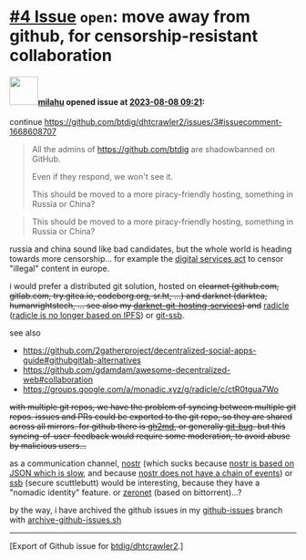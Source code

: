 # [\#4 Issue](https://github.com/btdig/dhtcrawler2/issues/4) `open`: move away from github, for censorship-resistant collaboration

#### <img src="https://avatars.githubusercontent.com/u/12958815?v=4" width="50">[milahu](https://github.com/milahu) opened issue at [2023-08-08 09:21](https://github.com/btdig/dhtcrawler2/issues/4):

continue <https://github.com/btdig/dhtcrawler2/issues/3#issuecomment-1668608707>

<blockquote>

All the admins of <https://github.com/btdig> are shadowbanned on GitHub.

Even if they respond, we won't see it.

This should be moved to a more piracy-friendly hosting, something in Russia or China?

</blockquote>

> This should be moved to a more piracy-friendly hosting, something in Russia or China?

russia and china sound like bad candidates, but the whole world is heading towards more censorship... for example the [digital services act](https://www.informationliberation.com/?id=63043) to censor "illegal" content in europe.

i would prefer a distributed git solution, hosted on <s>clearnet (github.com, gitlab.com, try.gitea.io, codeberg.org, sr.ht, ...) and darknet (darktea, humanrightstech, ... see also my [darknet-git-hosting-services](https://github.com/milahu/darknet-git-hosting-services)) and</s> [radicle](https://radicle.xyz/) ([radicle is no longer based on IPFS](https://github.com/radicle-dev/radicle-alpha/issues/689)) or [git-ssb](https://git.scuttlebot.io/%25n92DiQh7ietE%2BR%2BX%2FI403LQoyf2DtR3WQfCkDKlheQU%3D.sha256).

see also

- <https://github.com/2gatherproject/decentralized-social-apps-guide#githubgitlab-alternatives>
- <https://github.com/gdamdam/awesome-decentralized-web#collaboration>
- <https://groups.google.com/a/monadic.xyz/g/radicle/c/ctR0tgua7Wo>

<s>with multiple git repos, we have the problem of syncing between multiple git repos. issues and PRs could be exported to the git repo, so they are shared across all mirrors. for github there is [gh2md](https://github.com/mattduck/gh2md), or generally [git-bug](https://github.com/MichaelMure/git-bug). but this syncing-of-user-feedback would require some moderation, to avoid abuse by malicious users...</s>

as a communication channel, [nostr](https://github.com/nostr-protocol/nostr) (which sucks because [nostr is based on JSON which is slow](https://github.com/nostr-protocol/nips/pull/512), and because [nostr does not have a chain of events](https://github.com/nostr-protocol/nips/pull/569)) or [ssb](https://github.com/ssbc/ssb-server) (secure scuttlebutt) would be interesting, because they have a "nomadic identity" feature. or [zeronet](https://github.com/HelloZeroNet/ZeroNet) (based on bittorrent)...?

by the way, i have archived the github issues in my [github-issues](https://github.com/milahu/dhtcrawler2/tree/github-issues) branch with [archive-github-issues.sh](https://github.com/milahu/dhtcrawler2/blob/archive-github-issues/archive-github-issues.sh)

------------------------------------------------------------------------

\[Export of Github issue for [btdig/dhtcrawler2](https://github.com/btdig/dhtcrawler2).\]
